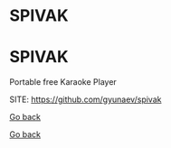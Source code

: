 # SPIVAK
# SPIVAK
 
 Portable free Karaoke Player
 
 SITE: https://github.com/gyunaev/spivak

 [Go back](https://portable-linux-apps.github.io/apps.html)

 [Go back](https://portable-linux-apps.github.io/apps.html)
